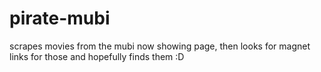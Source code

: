 # pirate-mubi
scrapes movies from the mubi now showing page, then looks for magnet links for those and hopefully finds them :D  
